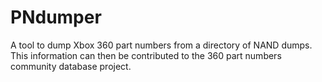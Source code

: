 # PNdumper
A tool to dump Xbox 360 part numbers from a directory of NAND dumps. This information can then be contributed to the 360 part numbers community database project.
